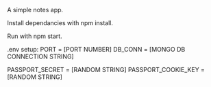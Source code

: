 A simple notes app.

Install dependancies with npm install.

Run with npm start.

.env setup:
  PORT = [PORT NUMBER]
  DB_CONN = [MONGO DB CONNECTION STRING]

  PASSPORT_SECRET = [RANDOM STRING]
  PASSPORT_COOKIE_KEY = [RANDOM STRING]

